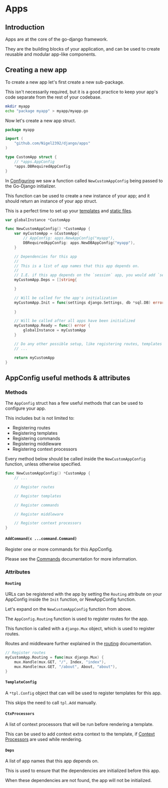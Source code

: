 # Apps

## Introduction

Apps are at the core of the go-django framework.

They are the building blocks of your application, and can be used to create reusable and modular app-like components.

## Creating a new app

To create a new app let's first create a new sub-package.

This isn't necessarily required, but it is a good practice to keep your app's code separate from the rest of your codebase.

```bash
mkdir myapp
echo "package myapp" > myapp/myapp.go
```

Now let's create a new app struct.

```go
package myapp

import (
    "github.com/Nigel2392/django/apps"
)

type CustomApp struct {
	// *apps.AppConfig
    *apps.DBRequiredAppConfig
}
```

In [Configuring](./configuring.md) we saw a function called `NewCustomAppConfig` being passed to the Go-Django initializer.

This function can be used to create a new instance of your app; and it should return an instance of your app struct.

This is a perfect time to set up your [templates](./rendering.md#initial-setup) and [static files](./staticfiles.md#initial-setup).

```go
var globalInstance *CustomApp

func NewCustomAppConfig() *CustomApp {
    var myCustomApp = &CustomApp{
        // AppConfig: apps.NewAppConfig("myapp"),
        DBRequiredAppConfig: apps.NewDBAppConfig("myapp"),
    }

    // Dependencies for this app
    // 
    // This is a list of app names that this app depends on.
    // 
    // I.E. if this app depends on the `session` app, you would add `session` to this list.
	myCustomApp.Deps = []string{

	}

    // Will be called for the app's initialization
	myCustomApp.Init = func(settings django.Settings, db *sql.DB) error {
	
    }

    // Will be called after all apps have been initialized
	myCustomApp.Ready = func() error {
        globalInstance = myCustomApp
	}

    // Do any other possible setup, like registering routes, templates or static files
    // ...

    return myCustomApp
}
```

## AppConfig useful methods & attributes

### Methods

The `AppConfig` struct has a few useful methods that can be used to configure your app.

This includes but is not limited to:

 * Registering routes
 * Registering templates
 * Registering commands
 * Registering middleware
 * Registering context processors

Every method below should be called inside the `NewCustomAppConfig` function, unless otherwise specified.

```go
func NewCustomAppConfig() *CustomApp {
    // ...

    // Register routes

    // Register templates

    // Register commands

    // Register middleware

    // Register context processors
}
```

#### `AddCommand(c ...command.Command)`

Register one or more commands for this AppConfig.

Please see the [Commands](./commands.md#registering-a-command) documentation for more information.

### Attributes

#### `Routing`

URLs can be registered with the app by setting the `Routing` attribute on your AppConfig inside the `Init` function, or NewAppConfig function.

Let's expand on the `NewCustomAppConfig` function from above.

The `AppConfig.Routing` function is used to register routes for the app.

This function is called with a `django.Mux` object, which is used to register routes.

Routes and middleware further explained in the [routing](./routing.md#URLs) documentation.

```go
// Register routes
myCustomApp.Routing = func(mux django.Mux) {
    mux.Handle(mux.GET, "/", Index, "index"),
    mux.Handle(mux.GET, "/about", About, "about"),
}
```

#### `TemplateConfig`

A `*tpl.Config` object that can will be used to register templates for this app.

This skips the need to call `tpl.Add` manually.

#### `CtxProcessors`

A list of context processors that will be run before rendering a template.

This can be used to add context extra context to the template, if [Context Processors](./rendering.md#context-processors) are used while rendering.

#### `Deps`

A list of app names that this app depends on.

This is used to ensure that the dependencies are initialized before this app.

When these dependencies are not found, the app will not be initialized.